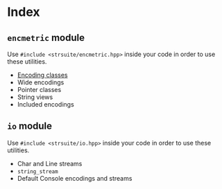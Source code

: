 # Index

## `encmetric` module

Use `#include <strsuite/encmetric.hpp>` inside your code in order to use these utilities.

- [Encoding classes](encmetric/enc_class.md)
- Wide encodings
- Pointer classes
- String views
- Included encodings

## `io` module

Use `#include <strsuite/io.hpp>` inside your code in order to use these utilities.

- Char and Line streams
- `string_stream`
- Default Console encodings and streams
